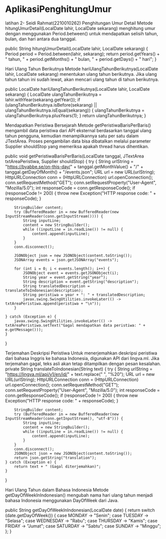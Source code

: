 # AplikasiPenghitungUmur
 latihan 2- Seidi Rahmat(2210010262)
 Penghitungan Umur Detail
Metode hitungUmurDetail(LocalDate lahir, LocalDate sekarang) menghitung umur dengan menggunakan Period.between() untuk mendapatkan selisih tahun, bulan, dan hari antara dua tanggal.

public String hitungUmurDetail(LocalDate lahir, LocalDate sekarang) {
    Period period = Period.between(lahir, sekarang);
    return period.getYears() + " tahun, " + period.getMonths() + " bulan, " + period.getDays() + " hari";
}

Hari Ulang Tahun Berikutnya
Metode hariUlangTahunBerikutnya(LocalDate lahir, LocalDate sekarang) menentukan ulang tahun berikutnya. Jika ulang tahun tahun ini sudah lewat, akan mencari ulang tahun di tahun berikutnya.

public LocalDate hariUlangTahunBerikutnya(LocalDate lahir, LocalDate sekarang) {
    LocalDate ulangTahunBerikutnya = lahir.withYear(sekarang.getYear());
    if (ulangTahunBerikutnya.isBefore(sekarang) || ulangTahunBerikutnya.isEqual(sekarang)) {
        ulangTahunBerikutnya = ulangTahunBerikutnya.plusYears(1);
    }
    return ulangTahunBerikutnya;
}

Mendapatkan Peristiwa Bersejarah
Metode getPeristiwaBarisPerBaris() mengambil data peristiwa dari API eksternal berdasarkan tanggal ulang tahun pengguna, kemudian menampilkannya satu per satu dalam JTextArea. Proses pengambilan data bisa dibatalkan melalui parameter Supplier<Boolean> shouldStop yang memeriksa apakah thread harus dihentikan.

public void getPeristiwaBarisPerBaris(LocalDate tanggal, JTextArea txtAreaPeristiwa, Supplier<Boolean> shouldStop) {
    try {
        String urlString = "https://byabbe.se/on-this-day/" + tanggal.getMonthValue() + "/" + tanggal.getDayOfMonth() + "/events.json";
        URL url = new URL(urlString);
        HttpURLConnection conn = (HttpURLConnection) url.openConnection();
        conn.setRequestMethod("GET");
        conn.setRequestProperty("User-Agent", "Mozilla/5.0");
        int responseCode = conn.getResponseCode();
        if (responseCode != 200) {
            throw new Exception("HTTP response code: " + responseCode);
        }

        StringBuilder content;
        try (BufferedReader in = new BufferedReader(new InputStreamReader(conn.getInputStream()))) {
            String inputLine;
            content = new StringBuilder();
            while ((inputLine = in.readLine()) != null) {
                content.append(inputLine);
            }
        }
        conn.disconnect();

        JSONObject json = new JSONObject(content.toString());
        JSONArray events = json.getJSONArray("events");

        for (int i = 0; i < events.length(); i++) {
            JSONObject event = events.getJSONObject(i);
            String year = event.getString("year");
            String description = event.getString("description");
            String translatedDescription = translateToIndonesian(description);
            String peristiwa = year + ": " + translatedDescription;
            javax.swing.SwingUtilities.invokeLater(() -> txtAreaPeristiwa.append(peristiwa + "\n"));
        }

    } catch (Exception e) {
        javax.swing.SwingUtilities.invokeLater(() -> txtAreaPeristiwa.setText("Gagal mendapatkan data peristiwa: " + e.getMessage()));
    }
}

Terjemahan Deskripsi Peristiwa
Untuk menerjemahkan deskripsi peristiwa dari bahasa Inggris ke bahasa Indonesia, digunakan API dari lingva.ml. Jika terjemahan gagal, teks asli akan tetap ditampilkan dengan pesan kesalahan.
private String translateToIndonesian(String text) {
    try {
        String urlString = "https://lingva.ml/api/v1/en/id/" + text.replace(" ", "%20");
        URL url = new URL(urlString);
        HttpURLConnection conn = (HttpURLConnection) url.openConnection();
        conn.setRequestMethod("GET");
        conn.setRequestProperty("User-Agent", "Mozilla/5.0");
        int responseCode = conn.getResponseCode();
        if (responseCode != 200) {
            throw new Exception("HTTP response code: " + responseCode);
        }

        StringBuilder content;
        try (BufferedReader in = new BufferedReader(new InputStreamReader(conn.getInputStream(), "utf-8"))) {
            String inputLine;
            content = new StringBuilder();
            while ((inputLine = in.readLine()) != null) {
                content.append(inputLine);
            }
        }
        conn.disconnect();
        JSONObject json = new JSONObject(content.toString());
        return json.getString("translation");
    } catch (Exception e) {
        return text + " (Gagal diterjemahkan)";
    }
}

 Hari Ulang Tahun dalam Bahasa Indonesia
Metode getDayOfWeekInIndonesian() mengubah nama hari ulang tahun menjadi bahasa Indonesia menggunakan DayOfWeek dari Java.

public String getDayOfWeekInIndonesian(LocalDate date) {
    return switch (date.getDayOfWeek()) {
        case MONDAY -> "Senin";
        case TUESDAY -> "Selasa";
        case WEDNESDAY -> "Rabu";
        case THURSDAY -> "Kamis";
        case FRIDAY -> "Jumat";
        case SATURDAY -> "Sabtu";
        case SUNDAY -> "Minggu";
    };
}



